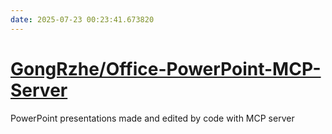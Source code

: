 ```yaml
---
date: 2025-07-23 00:23:41.673820
---
```


# [GongRzhe/Office-PowerPoint-MCP-Server](https://github.com/GongRzhe/Office-PowerPoint-MCP-Server)

PowerPoint presentations made and edited by code with MCP server